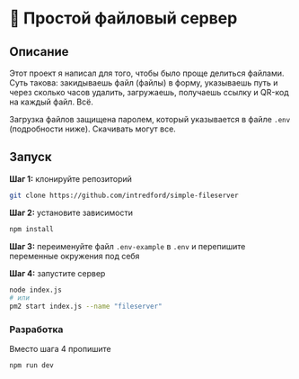 # 💾 Простой файловый сервер

## Описание

Этот проект я написал для того, чтобы было проще делиться файлами. Суть такова: закидываешь файл (файлы) в форму, указываешь путь и через сколько часов удалить, загружаешь, получаешь ссылку и QR-код на каждый файл. Всё.

Загрузка файлов защищена паролем, который указывается в файле `.env` (подробности ниже). Скачивать могут все.

## Запуск

**Шаг 1:** клонируйте репозиторий
```bash
git clone https://github.com/intredford/simple-fileserver
```

**Шаг 2:** установите зависимости
```bash
npm install
```

**Шаг 3:** переименуйте файл `.env-example` в `.env` и перепишите переменные окружения под себя

**Шаг 4:** запустите сервер
```bash
node index.js
# или
pm2 start index.js --name "fileserver"
```

### Разработка

Вместо шага 4 пропишите
```bash
npm run dev
```
